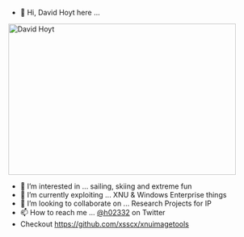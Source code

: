 - 👋 Hi, David Hoyt here ...
<img src="https://hoyt.net/wp-content/uploads/2022/01/goat-upwind-2.jpg" alt="David Hoyt" style="height:300px; width:450px;"/>

- 👀 I’m interested in ... sailing, skiing and extreme fun
- 🌱 I’m currently exploiting ... XNU & Windows Enterprise things
- 💞️ I’m looking to collaborate on ... Research Projects for IP
- 📫 How to reach me ... [@h02332](https://twitter.com/h02332) on Twitter
- Checkout https://github.com/xsscx/xnuimagetools

<!---
xsscx/xsscx is a ✨ special ✨ repository because its `README.md` (this file) appears on your GitHub profile.
You can click the Preview link to take a look at your changes.
--->
